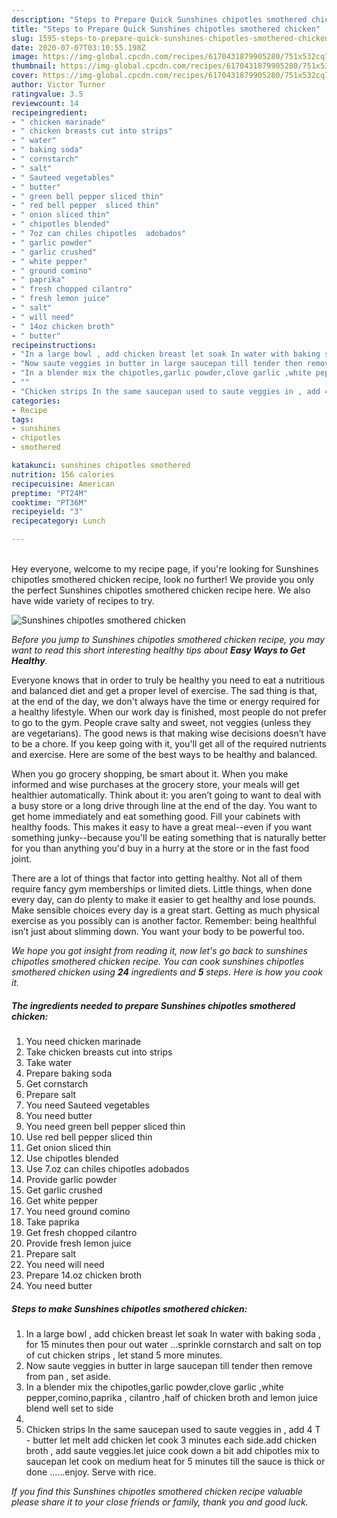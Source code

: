 ```yaml
---
description: "Steps to Prepare Quick Sunshines chipotles smothered chicken"
title: "Steps to Prepare Quick Sunshines chipotles smothered chicken"
slug: 1595-steps-to-prepare-quick-sunshines-chipotles-smothered-chicken
date: 2020-07-07T03:10:55.198Z
image: https://img-global.cpcdn.com/recipes/6170431879905280/751x532cq70/sunshines-chipotles-smothered-chicken-recipe-main-photo.jpg
thumbnail: https://img-global.cpcdn.com/recipes/6170431879905280/751x532cq70/sunshines-chipotles-smothered-chicken-recipe-main-photo.jpg
cover: https://img-global.cpcdn.com/recipes/6170431879905280/751x532cq70/sunshines-chipotles-smothered-chicken-recipe-main-photo.jpg
author: Victor Turner
ratingvalue: 3.5
reviewcount: 14
recipeingredient:
- " chicken marinade"
- " chicken breasts cut into strips"
- " water"
- " baking soda"
- " cornstarch"
- " salt"
- " Sauteed vegetables"
- " butter"
- " green bell pepper sliced thin"
- " red bell pepper  sliced thin"
- " onion sliced thin"
- " chipotles blended"
- " 7oz can chiles chipotles  adobados"
- " garlic powder"
- " garlic crushed"
- " white pepper"
- " ground comino"
- " paprika"
- " fresh chopped cilantro"
- " fresh lemon juice"
- " salt"
- " will need"
- " 14oz chicken broth"
- " butter"
recipeinstructions:
- "In a large bowl , add chicken breast let soak In water with baking soda , for 15 minutes then pour out water ...sprinkle cornstarch and salt on top of cut chicken strips , let stand 5 more minutes."
- "Now saute veggies in butter in large saucepan till tender then remove from pan , set aside."
- "In a blender mix the chipotles,garlic powder,clove garlic ,white pepper,comino,paprika , cilantro ,half of chicken broth and lemon juice blend well set to side"
- ""
- "Chicken strips In the same saucepan used to saute veggies in , add 4 T - butter let melt add chicken let cook 3 minutes each side.add chicken broth , add saute veggies.let juice  cook down a bit add chipotles mix to saucepan let cook on medium heat for 5 minutes till the sauce is thick    or done ......enjoy. Serve with rice."
categories:
- Recipe
tags:
- sunshines
- chipotles
- smothered

katakunci: sunshines chipotles smothered 
nutrition: 156 calories
recipecuisine: American
preptime: "PT24M"
cooktime: "PT36M"
recipeyield: "3"
recipecategory: Lunch

---
```

<br>
Hey everyone, welcome to my recipe page, if you're looking for Sunshines chipotles smothered chicken recipe, look no further! We provide you only the perfect Sunshines chipotles smothered chicken recipe here. We also have wide variety of recipes to try.
<br>


![Sunshines chipotles smothered chicken](https://img-global.cpcdn.com/recipes/6170431879905280/751x532cq70/sunshines-chipotles-smothered-chicken-recipe-main-photo.jpg)

<i>Before you jump to Sunshines chipotles smothered chicken recipe, you may want to read this short interesting healthy tips about <strong>Easy Ways to Get Healthy</strong>.</i>

Everyone knows that in order to truly be healthy you need to eat a nutritious and balanced diet and get a proper level of exercise. The sad thing is that, at the end of the day, we don't always have the time or energy required for a healthy lifestyle. When our work day is finished, most people do not prefer to go to the gym. People crave salty and sweet, not veggies (unless they are vegetarians). The good news is that making wise decisions doesn’t have to be a chore. If you keep going with it, you'll get all of the required nutrients and exercise. Here are some of the best ways to be healthy and balanced.

When you go grocery shopping, be smart about it. When you make informed and wise purchases at the grocery store, your meals will get healthier automatically. Think about it: you aren’t going to want to deal with a busy store or a long drive through line at the end of the day. You want to get home immediately and eat something good. Fill your cabinets with healthy foods. This makes it easy to have a great meal--even if you want something junky--because you'll be eating something that is naturally better for you than anything you'd buy in a hurry at the store or in the fast food joint.

There are a lot of things that factor into getting healthy. Not all of them require fancy gym memberships or limited diets. Little things, when done every day, can do plenty to make it easier to get healthy and lose pounds. Make sensible choices every day is a great start. Getting as much physical exercise as you possibly can is another factor. Remember: being healthful isn’t just about slimming down. You want your body to be powerful too. 


<i>We hope you got insight from reading it, now let's go back to sunshines chipotles smothered chicken recipe. You can cook sunshines chipotles smothered chicken using <strong>24</strong> ingredients and <strong>5</strong> steps. Here is how you cook it.
</i>

##### The ingredients needed to prepare Sunshines chipotles smothered chicken:

1. You need  chicken marinade
1. Take  chicken breasts cut into strips
1. Take  water
1. Prepare  baking soda
1. Get  cornstarch
1. Prepare  salt
1. You need  Sauteed vegetables
1. You need  butter
1. You need  green bell pepper sliced thin
1. Use  red bell pepper  sliced thin
1. Get  onion sliced thin
1. Use  chipotles blended
1. Use  7.oz can chiles chipotles  adobados
1. Provide  garlic powder
1. Get  garlic crushed
1. Get  white pepper
1. You need  ground comino
1. Take  paprika
1. Get  fresh chopped cilantro
1. Provide  fresh lemon juice
1. Prepare  salt
1. You need  will need
1. Prepare  14.oz chicken broth
1. You need  butter


##### Steps to make Sunshines chipotles smothered chicken:

1. In a large bowl , add chicken breast let soak In water with baking soda , for 15 minutes then pour out water ...sprinkle cornstarch and salt on top of cut chicken strips , let stand 5 more minutes.
1. Now saute veggies in butter in large saucepan till tender then remove from pan , set aside.
1. In a blender mix the chipotles,garlic powder,clove garlic ,white pepper,comino,paprika , cilantro ,half of chicken broth and lemon juice blend well set to side
1. 
1. Chicken strips In the same saucepan used to saute veggies in , add 4 T - butter let melt add chicken let cook 3 minutes each side.add chicken broth , add saute veggies.let juice  cook down a bit add chipotles mix to saucepan let cook on medium heat for 5 minutes till the sauce is thick    or done ......enjoy. Serve with rice.


<i>If you find this Sunshines chipotles smothered chicken recipe valuable please share it to your close friends or family, thank you and good luck.</i>
